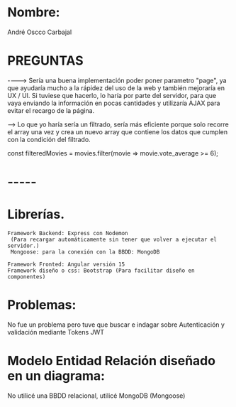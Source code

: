 # Nombre:
André Oscco Carbajal


 #  PREGUNTAS
<!-- Como has visto, la llamada que has implementado para obtener las
películas que están en cartelera puede recibir un parámetro “page”. No es
objeto de esta prueba implementar paginación, pero si tuvieses que
hacerlo, ¿puedes explicar cómo lo harías en la aplicación y en el backend? -->

----> Sería una buena implementación poder poner parametro "page", ya que ayudaría mucho
a la rápidez del uso de la web y también mejoraría en UX / UI.
Si tuviese que hacerlo, lo haría por parte del servidor, para que vaya enviando la 
información en pocas cantidades  y utilizaría AJAX para evitar el recargo de la 
página.


<!-- Si tuvieses que manejar un Array con 7 millones de películas, y necesitas
eliminar aquellas en las que el atributo vote_average no supera el valor 6,
¿cómo lo harías? Justifica tu respuesta teniendo en cuenta el rendimiento. -->

--> Lo que yo haría sería un filtrado, sería más eficiente porque solo recorre
el array una vez y crea un nuevo array que contiene los datos que cumplen con la
condición del filtrado.

const filteredMovies = movies.filter(movie => movie.vote_average >= 6);
# -----


# Librerías.
    Framework Backend: Express con Nodemon
     (Para recargar automáticamente sin tener que volver a ejecutar el servidor.) 
     Mongoose: para la conexión con la BBDD: MongoDB

    Framework Fronted: Angular versión 15
    Framework diseño o css: Bootstrap (Para facilitar diseño en componentes)



# Problemas: 
  No fue un problema pero tuve que buscar e indagar sobre Autenticación y validación mediante
  Tokens JWT 

# Modelo Entidad Relación diseñado en un diagrama: 
  No utilicé una BBDD relacional, utilicé MongoDB (Mongoose)